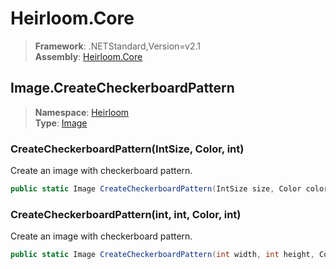 # Heirloom.Core

> **Framework**: .NETStandard,Version=v2.1  
> **Assembly**: [Heirloom.Core][0]  

## Image.CreateCheckerboardPattern

> **Namespace**: [Heirloom][0]  
> **Type**: [Image][1]  

### CreateCheckerboardPattern(IntSize, Color, int)

Create an image with checkerboard pattern.

```cs
public static Image CreateCheckerboardPattern(IntSize size, Color color, int cellSize = 16)
```

### CreateCheckerboardPattern(int, int, Color, int)

Create an image with checkerboard pattern.

```cs
public static Image CreateCheckerboardPattern(int width, int height, Color color, int cellSize = 16)
```

[0]: ../Heirloom.Core.md
[1]: Heirloom.Image.md
